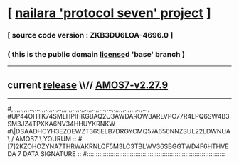
# [ [nailara 'protocol seven' project](http://nailara.network/) ]

### [ source code version : ZKB3DU6LOA-4696.0 ]

### ( this is the public domain [license](../license)d 'base' branch )
---
## current [release](https://github.com/nailara-technologies/protocol-7/releases) \\\\// [AMOS7-v2.27.9](https://github.com/nailara-technologies/protocol-7/releases/tag/AMOS7-v2.27.9)
---

#,,,,,.,,,,..,...,,,.,,,.,,..,,,.,,..,,.,,.,,,..,,...,...,.,,,,,.,,,,,,.,,...,
#UP44OHTK74SMLHPIHKGBAQ2U3AWDAROW3ARLVPC77R4LPQ6SW4B3SM3JZ4TPXKA6NV34HHUYKRNKW
#\\\|DSAADHCYH3EZOEWZT365ELB7DRGYCMQ57A656NNZSUL22LDWNUA \ / AMOS7 \ YOURUM ::
#\[7]2KZOHOZYNA7THRWAKRNLQF5M3LC3TBLWV36SBGGTWD4F6HTHVEDA 7  DATA SIGNATURE ::
#:::::::::::::::::::::::::::::::::::::::::::::::::::::::::::::::::::::::::::::
